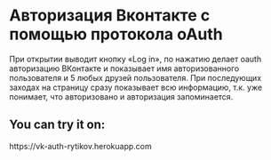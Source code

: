 <h1>Авторизация Вконтакте с помощью протокола oAuth</h1>
<p>При открытии выводит кнопку «Log in», по нажатию делает oauth авторизацию ВКонтакте и показывает имя авторизованного пользователя и 5 любых друзей пользователя. При последующих заходах на страницу сразу показывает всю информацию, т.к. уже понимает, что авторизовано и авторизация запоминается.</p>
<h2>You can try it on:</h2>
<p>https://vk-auth-rytikov.herokuapp.com</p>
